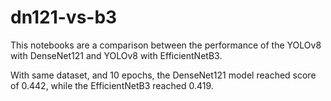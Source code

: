 # dn121-vs-b3

This notebooks are a comparison between the performance of the YOLOv8 with DenseNet121 and YOLOv8 with EfficientNetB3.

With same dataset, and 10 epochs, the DenseNet121 model reached score of 0.442, while the EfficientNetB3 reached 0.419.
